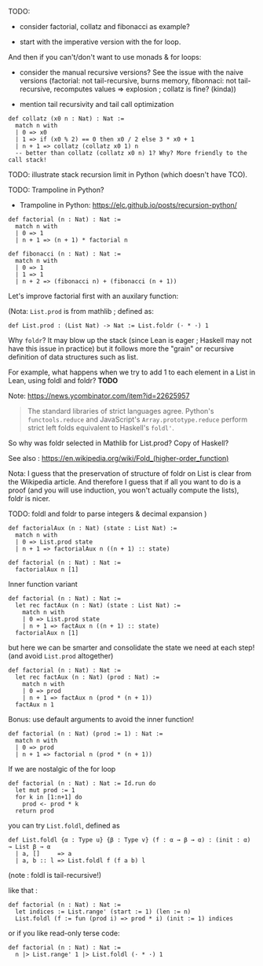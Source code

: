 

TODO:

   - consider factorial, collatz and fibonacci as example?

   - start with the imperative version with the for loop.

And then if you can't/don't want to use monads & for loops:
 
   - consider the manual recursive versions? See the issue with the naive
     versions (factorial: not tail-recursive, burns memory, fibonnaci:
     not tail-recursive, recomputes values => explosion ; collatz is fine? 
     (kinda))

  - mention tail recursivity and tail call optimization

```lean
def collatz (x0 n : Nat) : Nat :=
  match n with 
  | 0 => x0
  | 1 => if (x0 % 2) == 0 then x0 / 2 else 3 * x0 + 1
  | n + 1 => collatz (collatz x0 1) n 
  -- better than collatz (collatz x0 n) 1? Why? More friendly to the call stack!
```

TODO: illustrate stack recursion limit in Python (which doesn't have TCO).

TODO: Trampoline in Python? 
  - Trampoline in Python: <https://elc.github.io/posts/recursion-python/>


```lean
def factorial (n : Nat) : Nat :=
  match n with
  | 0 => 1
  | n + 1 => (n + 1) * factorial n
```

```lean
def fibonacci (n : Nat) : Nat :=
  match n with
  | 0 => 1
  | 1 => 1
  | n + 2 => (fibonacci n) + (fibonacci (n + 1))
```

Let's improve factorial first with an auxilary function:

(Nota: `List.prod` is from mathlib ; defined as:

`def List.prod : (List Nat) -> Nat := List.foldr (· * ·) 1`

Why `foldr`? It may blow up the stack (since Lean is eager ; Haskell may not
have this issue in practice) but it follows more the "grain" or
recursive definition of data structures such as list.

For example, what happens when we try to add 1 to each element in a List in
Lean, using foldl and foldr? **TODO**

Note: <https://news.ycombinator.com/item?id=22625957>

> The standard libraries of strict languages agree. 
> Python's `functools.reduce` and JavaScript's `Array.prototype.reduce` 
> perform strict left folds equivalent to Haskell's `foldl'`.

So why was foldr selected in Mathlib for List.prod? Copy of Haskell?

See also : <https://en.wikipedia.org/wiki/Fold_(higher-order_function)>

Nota: I guess that the preservation of structure of foldr on List is clear
from the Wikipedia article. And therefore I guess that if all you want to
do is a proof (and you will use induction, you won't actually compute the
lists), foldr is nicer.

TODO: foldl and foldr to parse integers & decimal expansion
)

```lean
def factorialAux (n : Nat) (state : List Nat) :=
  match n with
  | 0 => List.prod state
  | n + 1 => factorialAux n ((n + 1) :: state)

def factorial (n : Nat) : Nat :=
  factorialAux n [1]
```

Inner function variant

```lean
def factorial (n : Nat) : Nat :=
  let rec factAux (n : Nat) (state : List Nat) :=
    match n with
    | 0 => List.prod state
    | n + 1 => factAux n ((n + 1) :: state)
  factorialAux n [1]
```

but here we can be smarter and consolidate the state we need at each step!
(and avoid `List.prod` altogether)

```lean
def factorial (n : Nat) : Nat :=
  let rec factAux (n : Nat) (prod : Nat) :=
    match n with
    | 0 => prod
    | n + 1 => factAux n (prod * (n + 1))
  factAux n 1
```

Bonus: use default arguments to avoid the inner function!

```lean
def factorial (n : Nat) (prod := 1) : Nat :=
  match n with
  | 0 => prod
  | n + 1 => factorial n (prod * (n + 1))
```

If we are nostalgic of the for loop

```lean
def factorial (n : Nat) : Nat := Id.run do
  let mut prod := 1
  for k in [1:n+1] do
    prod <- prod * k
  return prod
```

you can try `List.foldl`, defined as

```lean
def List.foldl {α : Type u} {β : Type v} (f : α → β → α) : (init : α) → List β → α
  | a, []     => a
  | a, b :: l => List.foldl f (f a b) l
```

(note : foldl is tail-recursive!)

like that :

```lean
def factorial (n : Nat) : Nat :=
  let indices := List.range' (start := 1) (len := n)
  List.foldl (f := fun (prod i) => prod * i) (init := 1) indices
``` 

or if you like read-only terse code:

```lean
def factorial (n : Nat) : Nat :=
  n |> List.range' 1 |> List.foldl (· * ·) 1
```